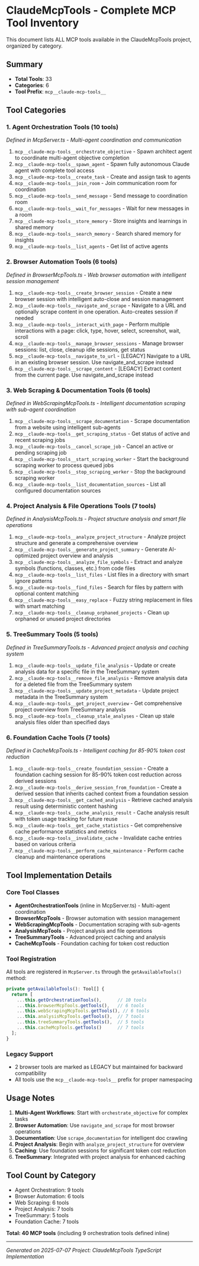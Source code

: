 # ClaudeMcpTools - Complete MCP Tool Inventory

This document lists ALL MCP tools available in the ClaudeMcpTools project, organized by category.

## Summary
- **Total Tools**: 33
- **Categories**: 6
- **Tool Prefix**: `mcp__claude-mcp-tools__`

## Tool Categories

### 1. Agent Orchestration Tools (10 tools)
*Defined in McpServer.ts - Multi-agent coordination and communication*

1. `mcp__claude-mcp-tools__orchestrate_objective` - Spawn architect agent to coordinate multi-agent objective completion
2. `mcp__claude-mcp-tools__spawn_agent` - Spawn fully autonomous Claude agent with complete tool access
3. `mcp__claude-mcp-tools__create_task` - Create and assign task to agents
4. `mcp__claude-mcp-tools__join_room` - Join communication room for coordination
5. `mcp__claude-mcp-tools__send_message` - Send message to coordination room
6. `mcp__claude-mcp-tools__wait_for_messages` - Wait for new messages in a room
7. `mcp__claude-mcp-tools__store_memory` - Store insights and learnings in shared memory
8. `mcp__claude-mcp-tools__search_memory` - Search shared memory for insights
9. `mcp__claude-mcp-tools__list_agents` - Get list of active agents

### 2. Browser Automation Tools (6 tools)
*Defined in BrowserMcpTools.ts - Web browser automation with intelligent session management*

1. `mcp__claude-mcp-tools__create_browser_session` - Create a new browser session with intelligent auto-close and session management
2. `mcp__claude-mcp-tools__navigate_and_scrape` - Navigate to a URL and optionally scrape content in one operation. Auto-creates session if needed
3. `mcp__claude-mcp-tools__interact_with_page` - Perform multiple interactions with a page: click, type, hover, select, screenshot, wait, scroll
4. `mcp__claude-mcp-tools__manage_browser_sessions` - Manage browser sessions: list, close, cleanup idle sessions, get status
5. `mcp__claude-mcp-tools__navigate_to_url` - [LEGACY] Navigate to a URL in an existing browser session. Use navigate_and_scrape instead
6. `mcp__claude-mcp-tools__scrape_content` - [LEGACY] Extract content from the current page. Use navigate_and_scrape instead

### 3. Web Scraping & Documentation Tools (6 tools)
*Defined in WebScrapingMcpTools.ts - Intelligent documentation scraping with sub-agent coordination*

1. `mcp__claude-mcp-tools__scrape_documentation` - Scrape documentation from a website using intelligent sub-agents
2. `mcp__claude-mcp-tools__get_scraping_status` - Get status of active and recent scraping jobs
3. `mcp__claude-mcp-tools__cancel_scrape_job` - Cancel an active or pending scraping job
4. `mcp__claude-mcp-tools__start_scraping_worker` - Start the background scraping worker to process queued jobs
5. `mcp__claude-mcp-tools__stop_scraping_worker` - Stop the background scraping worker
6. `mcp__claude-mcp-tools__list_documentation_sources` - List all configured documentation sources

### 4. Project Analysis & File Operations Tools (7 tools)
*Defined in AnalysisMcpTools.ts - Project structure analysis and smart file operations*

1. `mcp__claude-mcp-tools__analyze_project_structure` - Analyze project structure and generate a comprehensive overview
2. `mcp__claude-mcp-tools__generate_project_summary` - Generate AI-optimized project overview and analysis
3. `mcp__claude-mcp-tools__analyze_file_symbols` - Extract and analyze symbols (functions, classes, etc.) from code files
4. `mcp__claude-mcp-tools__list_files` - List files in a directory with smart ignore patterns
5. `mcp__claude-mcp-tools__find_files` - Search for files by pattern with optional content matching
6. `mcp__claude-mcp-tools__easy_replace` - Fuzzy string replacement in files with smart matching
7. `mcp__claude-mcp-tools__cleanup_orphaned_projects` - Clean up orphaned or unused project directories

### 5. TreeSummary Tools (5 tools)
*Defined in TreeSummaryTools.ts - Advanced project analysis and caching system*

1. `mcp__claude-mcp-tools__update_file_analysis` - Update or create analysis data for a specific file in the TreeSummary system
2. `mcp__claude-mcp-tools__remove_file_analysis` - Remove analysis data for a deleted file from the TreeSummary system
3. `mcp__claude-mcp-tools__update_project_metadata` - Update project metadata in the TreeSummary system
4. `mcp__claude-mcp-tools__get_project_overview` - Get comprehensive project overview from TreeSummary analysis
5. `mcp__claude-mcp-tools__cleanup_stale_analyses` - Clean up stale analysis files older than specified days

### 6. Foundation Cache Tools (7 tools)
*Defined in CacheMcpTools.ts - Intelligent caching for 85-90% token cost reduction*

1. `mcp__claude-mcp-tools__create_foundation_session` - Create a foundation caching session for 85-90% token cost reduction across derived sessions
2. `mcp__claude-mcp-tools__derive_session_from_foundation` - Create a derived session that inherits cached context from a foundation session
3. `mcp__claude-mcp-tools__get_cached_analysis` - Retrieve cached analysis result using deterministic content hashing
4. `mcp__claude-mcp-tools__cache_analysis_result` - Cache analysis result with token usage tracking for future reuse
5. `mcp__claude-mcp-tools__get_cache_statistics` - Get comprehensive cache performance statistics and metrics
6. `mcp__claude-mcp-tools__invalidate_cache` - Invalidate cache entries based on various criteria
7. `mcp__claude-mcp-tools__perform_cache_maintenance` - Perform cache cleanup and maintenance operations

## Tool Implementation Details

### Core Tool Classes
- **AgentOrchestrationTools** (inline in McpServer.ts) - Multi-agent coordination
- **BrowserMcpTools** - Browser automation with session management
- **WebScrapingMcpTools** - Documentation scraping with sub-agents
- **AnalysisMcpTools** - Project analysis and file operations
- **TreeSummaryTools** - Advanced project caching and analysis
- **CacheMcpTools** - Foundation caching for token cost reduction

### Tool Registration
All tools are registered in `McpServer.ts` through the `getAvailableTools()` method:
```typescript
private getAvailableTools(): Tool[] {
  return [
    ...this.getOrchestrationTools(),      // 10 tools
    ...this.browserMcpTools.getTools(),   // 6 tools
    ...this.webScrapingMcpTools.getTools(), // 6 tools
    ...this.analysisMcpTools.getTools(),  // 7 tools
    ...this.treeSummaryTools.getTools(),  // 5 tools
    ...this.cacheMcpTools.getTools()      // 7 tools
  ];
}
```

### Legacy Support
- 2 browser tools are marked as LEGACY but maintained for backward compatibility
- All tools use the `mcp__claude-mcp-tools__` prefix for proper namespacing

## Usage Notes

1. **Multi-Agent Workflows**: Start with `orchestrate_objective` for complex tasks
2. **Browser Automation**: Use `navigate_and_scrape` for most browser operations
3. **Documentation**: Use `scrape_documentation` for intelligent doc crawling
4. **Project Analysis**: Begin with `analyze_project_structure` for overview
5. **Caching**: Use foundation sessions for significant token cost reduction
6. **TreeSummary**: Integrated with project analysis for enhanced caching

## Tool Count by Category
- Agent Orchestration: 9 tools
- Browser Automation: 6 tools 
- Web Scraping: 6 tools
- Project Analysis: 7 tools
- TreeSummary: 5 tools
- Foundation Cache: 7 tools

**Total: 40 MCP tools** (including 9 orchestration tools defined inline)

---
*Generated on 2025-07-07*
*Project: ClaudeMcpTools TypeScript Implementation*